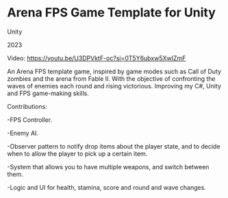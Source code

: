 # Arena FPS Game Template for Unity

Unity

2023

Video: https://youtu.be/U3DPVktF-oc?si=0T5Y6ubxw5XwIZmF

An Arena FPS template game, inspired by game modes such as Call of Duty zombies and the arena from Fable II. With the objective of confronting the waves of enemies each round and rising victorious. Improving my C#, Unity and FPS game-making skills.

​Contributions: 

-FPS Controller.

-Enemy AI.

-Observer pattern to notify drop items about the player state, and to decide when to allow the player to pick up a certain item.

-System that allows you to have multiple weapons, and switch between them.

-Logic and UI for health, stamina, score and round and wave changes.
